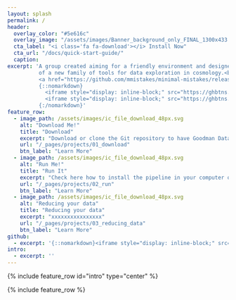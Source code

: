 ```yaml
---
layout: splash
permalink: /
header:
  overlay_color: "#5e616c"
  overlay_image: "/assets/images/Banner_background_only_FINAL_1300x433.jpg"
  cta_label: "<i class='fa fa-download'></i> Install Now"
  cta_url: "/docs/quick-start-guide/"
  caption:
excerpt: 'A group created aiming for a friendly environment and designed to develop 
          of a new family of tools for data exploration in cosmology.<br /> <small>
          <a href="https://github.com/mmistakes/minimal-mistakes/releases/tag/4.4.1">Latest release v4.4.1</a></small><br /><br /> 
          {::nomarkdown}
            <iframe style="display: inline-block;" src="https://ghbtns.com/github-btn.html?user=mmistakes&repo=minimal-mistakes&type=star&count=true&size=large" frameborder="0" scrolling="0" width="160px" height="30px"></iframe> 
            <iframe style="display: inline-block;" src="https://ghbtns.com/github-btn.html?user=mmistakes&repo=minimal-mistakes&type=fork&count=true&size=large" frameborder="0" scrolling="0" width="158px" height="30px"></iframe>
          {:/nomarkdown}'
feature_row:
  - image_path: /assets/images/ic_file_download_48px.svg
    alt: "Download Me!"
    title: "Download"
    excerpt: "Download or clone the Git repository to have Goodman Data-Reduction Pipeline in your computer."
    url: "/_pages/projects/01_download"
    btn_label: "Learn More"
  - image_path: /assets/images/ic_file_download_48px.svg
    alt: "Run Me!"
    title: "Run It"
    excerpt: "Check here how to install the pipeline in your computer or to check how to get information to run it in our servers."
    url: "/_pages/projects/02_run"
    btn_label: "Learn More"
  - image_path: /assets/images/ic_file_download_48px.svg
    alt: "Reducing your data"
    title: "Reducing your data"
    excerpt: "xxxxxxxxxxxxxxxx"
    url: "/_pages/projects/03_reducing_data"
    btn_label: "Learn More"
github:
  - excerpt: '{::nomarkdown}<iframe style="display: inline-block;" src="https://ghbtns.com/github-btn.html?user=mmistakes&repo=minimal-mistakes&type=star&count=true&size=large" frameborder="0" scrolling="0" width="160px" height="30px"></iframe> <iframe style="display: inline-block;" src="https://ghbtns.com/github-btn.html?user=mmistakes&repo=minimal-mistakes&type=fork&count=true&size=large" frameborder="0" scrolling="0" width="158px" height="30px"></iframe>{:/nomarkdown}'
intro:
  - excerpt: ''
---
```


{% include feature_row id="intro" type="center" %}

{% include feature_row %}
